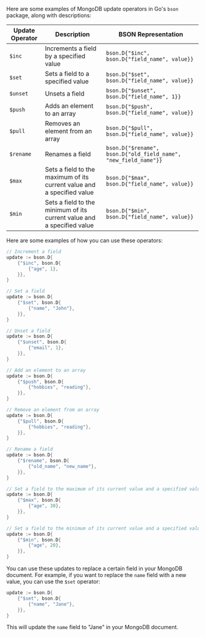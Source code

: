 Here are some examples of MongoDB update operators in Go's `bson` package, along with descriptions:

| Update Operator | Description | BSON Representation |
| --- | --- | --- |
| `$inc` | Increments a field by a specified value | `bson.D{"$inc", bson.D{"field_name", value}}` |
| `$set` | Sets a field to a specified value | `bson.D{"$set", bson.D{"field_name", value}}` |
| `$unset` | Unsets a field | `bson.D{"$unset", bson.D{"field_name", 1}}` |
| `$push` | Adds an element to an array | `bson.D{"$push", bson.D{"field_name", value}}` |
| `$pull` | Removes an element from an array | `bson.D{"$pull", bson.D{"field_name", value}}` |
| `$rename` | Renames a field | `bson.D{"$rename", bson.D{"old_field_name", "new_field_name"}}` |
| `$max` | Sets a field to the maximum of its current value and a specified value | `bson.D{"$max", bson.D{"field_name", value}}` |
| `$min` | Sets a field to the minimum of its current value and a specified value | `bson.D{"$min", bson.D{"field_name", value}}` |

Here are some examples of how you can use these operators:

```go
// Increment a field
update := bson.D{
    {"$inc", bson.D{
        {"age", 1},
    }},
}

// Set a field
update := bson.D{
    {"$set", bson.D{
        {"name", "John"},
    }},
}

// Unset a field
update := bson.D{
    {"$unset", bson.D{
        {"email", 1},
    }},
}

// Add an element to an array
update := bson.D{
    {"$push", bson.D{
        {"hobbies", "reading"},
    }},
}

// Remove an element from an array
update := bson.D{
    {"$pull", bson.D{
        {"hobbies", "reading"},
    }},
}

// Rename a field
update := bson.D{
    {"$rename", bson.D{
        {"old_name", "new_name"},
    }},
}

// Set a field to the maximum of its current value and a specified value
update := bson.D{
    {"$max", bson.D{
        {"age", 30},
    }},
}

// Set a field to the minimum of its current value and a specified value
update := bson.D{
    {"$min", bson.D{
        {"age", 20},
    }},
}
```

You can use these updates to replace a certain field in your MongoDB document. For example, if you want to replace the `name` field with a new value, you can use the `$set` operator:

```go
update := bson.D{
    {"$set", bson.D{
        {"name", "Jane"},
    }},
}
```

This will update the `name` field to "Jane" in your MongoDB document.